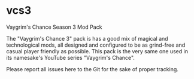 # vcs3
Vaygrim's Chance Season 3 Mod Pack

The "Vaygrim's Chance 3" pack is has a good mix of magical and technological mods, all designed and configured to be 
as grind-free and casual player friendly as possible. This pack is the very same one used in its namesake's YouTube 
series "Vaygrim's Chance". 

Please report all issues here to the Git for the sake of proper tracking.
